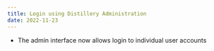 ```yaml
---
title: Login using Distillery Administration
date: 2022-11-23
---
```


- The admin interface now allows login to individual user accounts
